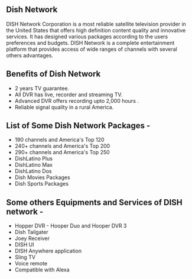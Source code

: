## Dish Network


DISH Network Corporation is a most reliable satellite television provider in the United States that offers high definition content quality and innovative services. It has designed various packages according to the users preferences and budgets. DISH Network is a complete entertainment platform that provides access of wide ranges of channels with several others advantages. 


## Benefits of Dish Network 

* 2 years TV guarantee.
* All DVR has live, recorder and streaming TV.
* Advanced DVR offers recording upto 2,000 hours .
* Reliable signal quality in a rural America.



## List of Some Dish Network Packages -


* 190 channels and America's Top 120 
* 240+ channels and America's Top 200
* 290+ channels and America's Top 250
* DishLatino Plus
* DishLatino Max
* DishLatino Dos
* Dish Movies Packages
* Dish Sports Packages



## Some others Equipments and Services of DISH network -

* Hopper DVR - Hooper Duo and Hooper DVR 3
* Dish Tailgater
* Joey Receiver
* DISH UI
* DISH Anywhere application
* Sling TV 
* Voice remote
* Compatible with Alexa
